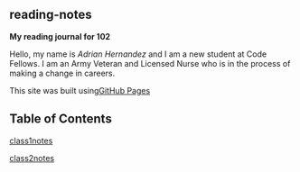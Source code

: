 ## reading-notes

**My reading journal for 102** 

Hello, my name is *Adrian Hernandez* and I am a new student at Code Fellows. I am an Army Veteran and Licensed Nurse who is in the process of making a change in careers.



This site was built using[GitHub Pages](https://github.com/Adrian6759)

## Table of Contents

[class1notes](class1notes.md)

[class2notes](class2notes.md)
